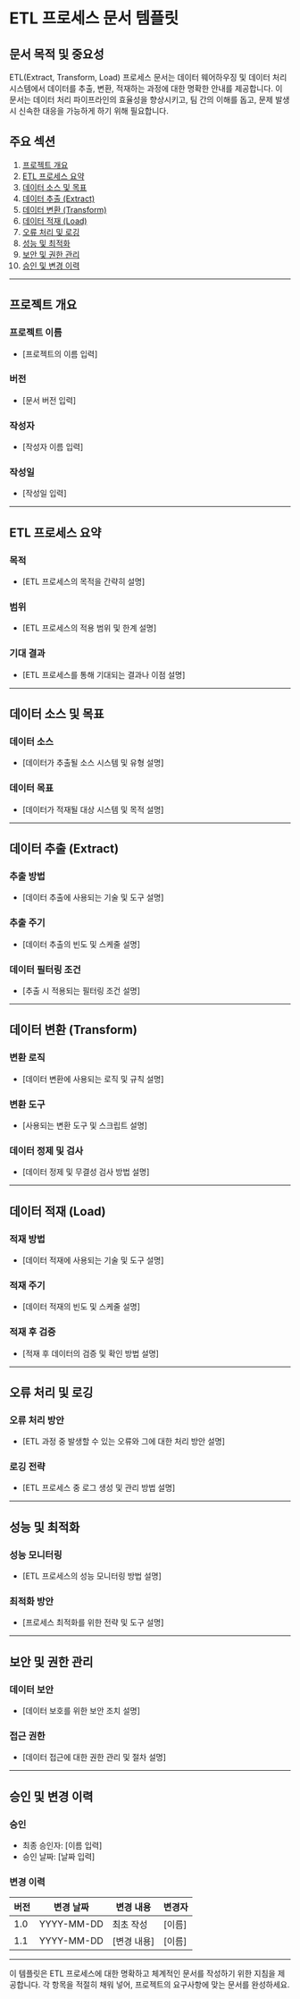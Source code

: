 # ETL 프로세스 문서 템플릿

## 문서 목적 및 중요성
ETL(Extract, Transform, Load) 프로세스 문서는 데이터 웨어하우징 및 데이터 처리 시스템에서 데이터를 추출, 변환, 적재하는 과정에 대한 명확한 안내를 제공합니다. 이 문서는 데이터 처리 파이프라인의 효율성을 향상시키고, 팀 간의 이해를 돕고, 문제 발생 시 신속한 대응을 가능하게 하기 위해 필요합니다.

## 주요 섹션

1. [프로젝트 개요](#프로젝트-개요)
2. [ETL 프로세스 요약](#ETL-프로세스-요약)
3. [데이터 소스 및 목표](#데이터-소스-및-목표)
4. [데이터 추출 (Extract)](#데이터-추출-Extract)
5. [데이터 변환 (Transform)](#데이터-변환-Transform)
6. [데이터 적재 (Load)](#데이터-적재-Load)
7. [오류 처리 및 로깅](#오류-처리-및-로깅)
8. [성능 및 최적화](#성능-및-최적화)
9. [보안 및 권한 관리](#보안-및-권한-관리)
10. [승인 및 변경 이력](#승인-및-변경-이력)

---

## 프로젝트 개요

### 프로젝트 이름
- [프로젝트의 이름 입력]

### 버전
- [문서 버전 입력]

### 작성자
- [작성자 이름 입력]

### 작성일
- [작성일 입력]

---

## ETL 프로세스 요약

### 목적
- [ETL 프로세스의 목적을 간략히 설명]

### 범위
- [ETL 프로세스의 적용 범위 및 한계 설명]

### 기대 결과
- [ETL 프로세스를 통해 기대되는 결과나 이점 설명]

---

## 데이터 소스 및 목표

### 데이터 소스
- [데이터가 추출될 소스 시스템 및 유형 설명]

### 데이터 목표
- [데이터가 적재될 대상 시스템 및 목적 설명]

---

## 데이터 추출 (Extract)

### 추출 방법
- [데이터 추출에 사용되는 기술 및 도구 설명]

### 추출 주기
- [데이터 추출의 빈도 및 스케줄 설명]

### 데이터 필터링 조건
- [추출 시 적용되는 필터링 조건 설명]

---

## 데이터 변환 (Transform)

### 변환 로직
- [데이터 변환에 사용되는 로직 및 규칙 설명]

### 변환 도구
- [사용되는 변환 도구 및 스크립트 설명]

### 데이터 정제 및 검사
- [데이터 정제 및 무결성 검사 방법 설명]

---

## 데이터 적재 (Load)

### 적재 방법
- [데이터 적재에 사용되는 기술 및 도구 설명]

### 적재 주기
- [데이터 적재의 빈도 및 스케줄 설명]

### 적재 후 검증
- [적재 후 데이터의 검증 및 확인 방법 설명]

---

## 오류 처리 및 로깅

### 오류 처리 방안
- [ETL 과정 중 발생할 수 있는 오류와 그에 대한 처리 방안 설명]

### 로깅 전략
- [ETL 프로세스 중 로그 생성 및 관리 방법 설명]

---

## 성능 및 최적화

### 성능 모니터링
- [ETL 프로세스의 성능 모니터링 방법 설명]

### 최적화 방안
- [프로세스 최적화를 위한 전략 및 도구 설명]

---

## 보안 및 권한 관리

### 데이터 보안
- [데이터 보호를 위한 보안 조치 설명]

### 접근 권한
- [데이터 접근에 대한 권한 관리 및 절차 설명]

---

## 승인 및 변경 이력

### 승인
- 최종 승인자: [이름 입력]
- 승인 날짜: [날짜 입력]

### 변경 이력
| 버전 | 변경 날짜 | 변경 내용 | 변경자 |
|------|-----------|-----------|--------|
| 1.0  | YYYY-MM-DD| 최초 작성 | [이름] |
| 1.1  | YYYY-MM-DD| [변경 내용] | [이름] |

---

이 템플릿은 ETL 프로세스에 대한 명확하고 체계적인 문서를 작성하기 위한 지침을 제공합니다. 각 항목을 적절히 채워 넣어, 프로젝트의 요구사항에 맞는 문서를 완성하세요.